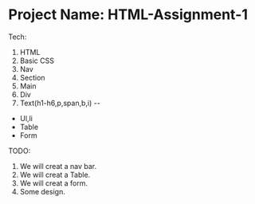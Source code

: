 # Project Name: HTML-Assignment-1
Tech:
1. HTML
2. Basic CSS
3. Nav
4. Section
5. Main
6. Div
7. Text(h1-h6,p,span,b,i)
--
- Ul,li
- Table
- Form

TODO:
1. We will creat a nav bar.
2. We will creat a Table.
3. We will creat a form.
4. Some design.
